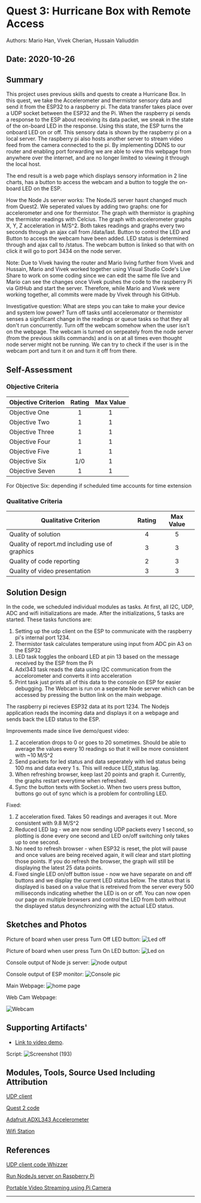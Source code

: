 # Quest 3: Hurricane Box with Remote Access

Authors: Mario Han, Vivek Cherian, Hussain Valiuddin

## Date: 2020-10-26

## Summary

This project uses previous skills and quests to create a Hurricane Box. In this quest, we take the Accelerometer and thermistor sensory data and send it from the ESP32 to a raspberry pi. The data transfer takes place over a UDP socket between the ESP32 and the Pi. When the raspberry pi sends a response to the ESP about receiving its data packet, we sneak in the state of the on-board LED in the response. Using this state, the ESP turns the onboard LED on or off. This sensory data is shown by the raspberry pi on a local server. The raspberry pi also hosts another server to stream video feed from the camera connected to the pi. By implementing DDNS to our router and enabling port forwarding we are able to view this webpage from anywhere over the internet, and are no longer limited to viewing it through the local host.

The end result is a web page which displays sensory information in 2 line charts, has a button to access the webcam and a button to toggle the on-board LED on the ESP.

How the Node Js server works:
The NodeJS server hasnt changed much from Quest2. We seperated values by adding two graphs: one for accelerometer and one for thermistor. The graph with thermistor is graphing the thermistor readings with Celcius. The graph with accelerometer graphs X, Y, Z acceleration in M/S^2. Both takes readings and graphs every two seconds through an ajax call from /data/last. Button to control the LED and Button to access the webcam have been added. LED status is determined through and ajax call to /status. The webcam button is linked so that with on click it will go to port 3434 on the node server.

Note: Due to Vivek having the router and Mario living further from Vivek and Hussain, Mario and Vivek worked together using Visual Studio Code's Live Share to work on some coding since we can edit the same file live and Mario can see the changes once Vivek pushes the code to the raspberry Pi via GitHub and start the server. Therefore, while Mario and Vivek were working together, all commits were made by Vivek through his GitHub.

Investigative question: What are steps you can take to make your device and system low power?
Turn off tasks until acceleromator or thermistor senses a significant change in the readings or queue tasks so that they all don't run concurrently.
Turn off the webcam somehow when the user isn't on the webpage. The webcam is turned on serpeately from the node server (from the previous skills commands) and is on at all times even thought node server might not be running. We can try to check if the user is in the webcam port and turn it on and turn it off from there.

## Self-Assessment

### Objective Criteria

| Objective Criterion | Rating | Max Value |
| ------------------- | :----: | :-------: |
| Objective One       |   1    |     1     |
| Objective Two       |   1    |     1     |
| Objective Three     |   1    |     1     |
| Objective Four      |   1    |     1     |
| Objective Five      |   1    |     1     |
| Objective Six       |  1/0   |     1     |
| Objective Seven     |   1    |     1     |

For Objective Six: depending if scheduled time accounts for time extension

### Qualitative Criteria

| Qualitative Criterion                          | Rating | Max Value |
| ---------------------------------------------- | :----: | :-------: |
| Quality of solution                            |   4    |     5     |
| Quality of report.md including use of graphics |   3    |     3     |
| Quality of code reporting                      |   2    |     3     |
| Quality of video presentation                  |   3    |     3     |

## Solution Design

In the code, we scheduled individual modules as tasks. At first, all I2C, UDP, ADC and wifi initializations are made. After the initializations, 5 tasks are started. These tasks functions are:

1. Setting up the udp client on the ESP to communicate with the raspberry pi's internal port 1234.
2. Thermistor task calculates temperature using input from ADC pin A3 on the ESP32
3. LED task toggles the onboard LED at pin 13 based on the message received by the ESP from the Pi
4. Adxl343 task reads the data using I2C communication from the accelorometer and converts it into acceleration
5. Print task just prints all of this data to the console on ESP for easier debugging.
   The Webcam is run on a seperate Node server which can be accessed by pressing the button link on the main webpage.

The raspberry pi recieves ESP32 data at its port 1234.
The Nodejs application reads the incoming data and displays it on a webpage and sends back the LED status to the ESP.

Improvements made since live demo/quest video:

1. Z acceleration drops to 0 or goes to 20 sometimes. Should be able to average the values every 10 readings so that it will be more consistent with ~10 M/S^2
2. Send packets for led status and data seperately with led status being 100 ms and data every 1 s. This will reduce LED_status lag.
3. When refreshing browser, keep last 20 points and graph it. Currently, the graphs restart everytime when refreshed.
4. Sync the button texts with Socket.io. When two users press button, buttons go out of sync which is a problem for controlling LED.

Fixed:

1. Z acceleration fixed. Takes 50 readings and averages it out. More consistent with 9.8 M/S^2
2. Reduced LED lag - we are now sending UDP packets every 1 second, so plotting is done every one second and LED on/off switching only takes up to one second.
3. No need to refresh browser - when ESP32 is reset, the plot will pause and once values are being received again, it will clear and start plotting those points. If you do refresh the browser, the graph will still be displaying the latest 25 data points.
4. Fixed single LED on/off button issue - now we have separate on and off buttons and we display the current LED status below. The status that is displayed is based on a value that is retreived from the server every 500 milliseconds indicating whether the LED is on or off. You can now open our page on multiple browsers and control the LED from both without the displayed status desynchronizing with the actual LED status.

## Sketches and Photos

Picture of board when user press Turn Off LED button:
![Led off](images/led-off.JPG)

Picture of board when user press Turn On LED button:
![Led on](images/led-on.JPG)

Console output of Node js server:
![node output](./images/node_console.png)


Console output of ESP monitor:
![Console pic](./images/ESP_console.JPG)

Main Webpage:
![home page](./images/home.png)

Web Cam Webpage:

![Webcam](./images/Camera.JPG)

## Supporting Artifacts'

- [Link to video demo]().

Script:
![Screenshot (193)](https://user-images.githubusercontent.com/45515930/97356600-e311dd00-186e-11eb-8550-d28df7b23589.png)

## Modules, Tools, Source Used Including Attribution

[UDP client](https://github.com/espressif/esp-idf/tree/master/examples/protocols/sockets/udp_client)

[Quest 2 code](https://github.com/BU-EC444/Team2-Cherian-Han-Valiuddin/tree/master/quest-2)

[Adafruit ADXL343 Accelerometer](https://github.com/adafruit/Adafruit_ADXL343)

[Wifi Station](https://github.com/espressif/esp-idf/tree/master/examples/wifi/getting_started/station)

## References

[UDP client code Whizzer](http://whizzer.bu.edu/briefs/design-patterns/dp-sockets)

[Run NodeJs server on Raspberry Pi](https://desertbot.io/blog/nodejs-git-and-pm2-headless-raspberry-pi-install)

[Portable Video Streaming using Pi Camera](https://www.hackster.io/narender-singh/portable-video-streaming-camera-with-raspberry-pi-zero-w-dc22fd)

---
